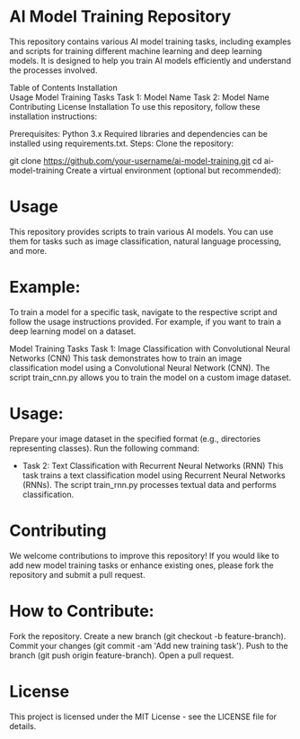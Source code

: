 # AI Model Training Repository
This repository contains various AI model training tasks, including examples and scripts for training different machine learning and deep learning models. It is designed to help you train AI models efficiently and understand the processes involved.

Table of Contents
Installation  
Usage
Model Training Tasks
Task 1: Model Name
Task 2: Model Name
Contributing
License
Installation
To use this repository, follow these installation instructions:

Prerequisites:
Python 3.x
Required libraries and dependencies can be installed using requirements.txt.
Steps:
Clone the repository:

git clone https://github.com/your-username/ai-model-training.git
cd ai-model-training
Create a virtual environment (optional but recommended):


# Usage
This repository provides scripts to train various AI models. You can use them for tasks such as image classification, natural language processing, and more.

# Example:
To train a model for a specific task, navigate to the respective script and follow the usage instructions provided.
For example, if you want to train a deep learning model on a dataset.

Model Training Tasks
Task 1: Image Classification with Convolutional Neural Networks (CNN)
This task demonstrates how to train an image classification model using a Convolutional Neural Network (CNN). The script train_cnn.py allows you to train the model on a custom image dataset.

# Usage:
Prepare your image dataset in the specified format (e.g., directories representing classes).
Run the following command:

- Task 2: Text Classification with Recurrent Neural Networks (RNN)
This task trains a text classification model using Recurrent Neural Networks (RNNs). The script train_rnn.py processes textual data and performs classification.

# Contributing
We welcome contributions to improve this repository! If you would like to add new model training tasks or enhance existing ones, please fork the repository and submit a pull request.

# How to Contribute:
Fork the repository.
Create a new branch (git checkout -b feature-branch).
Commit your changes (git commit -am 'Add new training task').
Push to the branch (git push origin feature-branch).
Open a pull request.
# License
This project is licensed under the MIT License - see the LICENSE file for details.


